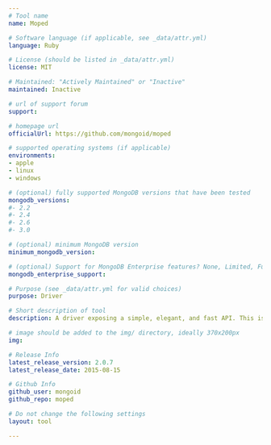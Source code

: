 ```yaml
---
# Tool name
name: Moped

# Software language (if applicable, see _data/attr.yml)
language: Ruby

# License (should be listed in _data/attr.yml)
license: MIT

# Maintained: "Actively Maintained" or "Inactive"
maintained: Inactive

# url of support forum
support: 

# homepage url
officialUrl: https://github.com/mongoid/moped

# supported operating systems (if applicable)
environments:
- apple
- linux
- windows

# (optional) fully supported MongoDB versions that have been tested
mongodb_versions:
#- 2.2
#- 2.4
#- 2.6
#- 3.0

# (optional) minimum MongoDB version
minimum_mongodb_version:

# (optional) Support for MongoDB Enterprise features? None, Limited, Full
mongodb_enterprise_support: 

# Purpose (see _data/attr.yml for valid choices)
purpose: Driver

# Short description of tool
description: A driver exposing a simple, elegant, and fast API. This is the driver used by the Mongoid ODM (versions 3 & 4).

# image should be added to the img/ directory, ideally 370x200px
img: 

# Release Info
latest_release_version: 2.0.7
latest_release_date: 2015-08-15

# Github Info
github_user: mongoid
github_repo: moped

# Do not change the following settings
layout: tool

---
```



